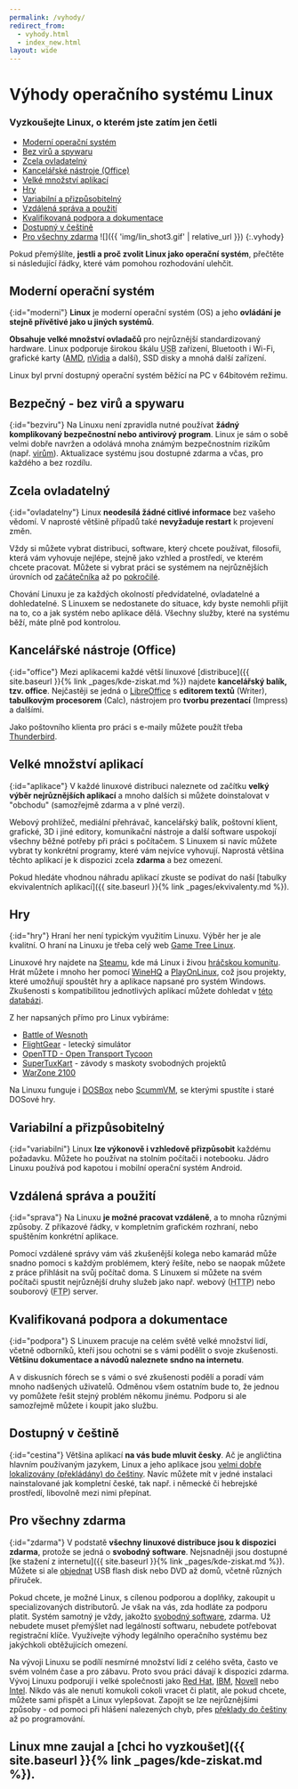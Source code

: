 ```yaml
---
permalink: /vyhody/
redirect_from:
  - vyhody.html
  - index_new.html
layout: wide
---
```

# Výhody operačního systému Linux

### Vyzkoušejte Linux, o kterém jste zatím jen četli

- [Moderní operační systém](#moderni)
- [Bez virů a spywaru](#bezviru)
- [Zcela ovladatelný](#ovladatelny)
- [Kancelářské nástroje (Office)](#office)
- [Velké množství aplikací](#aplikace)
- [Hry](#hry)
- [Variabilní a přizpůsobitelný](#variabilni)
- [Vzdálená správa a použití](#sprava)
- [Kvalifikovaná podpora a dokumentace](#podpora)
- [Dostupný v češtině](#cestina)
- [Pro všechny zdarma](#zdarma)
![]({{ 'img/lin_shot3.gif' | relative_url }})
{:.vyhody}

Pokud přemýšlíte, **jestli a proč zvolit Linux jako operační systém**, přečtěte si následující řádky, které vám pomohou rozhodování ulehčit.

## Moderní operační systém
{:id="moderni"}
**Linux** je moderní operační systém (OS) a jeho **ovládání je stejně přívětivé jako u jiných systémů**.

**Obsahuje velké množství ovladačů** pro nejrůznější standardizovaný hardware. Linux podporuje širokou škálu <abbr title="Universal Serial Bus">USB</abbr> zařízení, Bluetooth i Wi-Fi, grafické karty ([AMD](https://support.amd.com/en-us/download/linux), [nVidia](http://www.nvidia.com/object/unix.html) a další), SSD disky a mnohá další zařízení.

Linux byl první dostupný operační systém běžící na PC v 64bitovém režimu.

## Bezpečný - bez virů a spywaru
{:id="bezviru"}
Na Linuxu není zpravidla nutné používat **žádný komplikovaný bezpečnostní nebo antivirový program**. Linux je sám o sobě velmi dobře navržen a odolává mnoha známým bezpečnostním rizikům (např. [virům](https://www.viry.cz/)). Aktualizace systému jsou dostupné zdarma a včas, pro každého a bez rozdílu.

## Zcela ovladatelný
{:id="ovladatelny"}
Linux **neodesílá žádné citlivé informace** bez vašeho vědomí. V naprosté většině případů také **nevyžaduje restart** k projevení změn.

Vždy si můžete vybrat distribuci, software, který chcete používat, filosofii, která vám vyhovuje nejlépe, stejně jako vzhled a prostředí, ve kterém chcete pracovat. Můžete si vybrat práci se systémem na nejrůznějších úrovních od [začátečníka](http://bbs.cvut.cz/~covex/linux/newbie.html) až po [pokročilé](http://bbs.cvut.cz/~covex/linux/kouzlo_cmdline.html).

Chování Linuxu je za každých okolností předvídatelné, ovladatelné a dohledatelné. S Linuxem se nedostanete do situace, kdy byste nemohli přijít na to, co a jak systém nebo aplikace dělá. Všechny služby, které na systému běží, máte plně pod kontrolou.

## Kancelářské nástroje (Office)
{:id="office"}
Mezi aplikacemi každé větší linuxové [distribuce]({{ site.baseurl }}{% link _pages/kde-ziskat.md %}) najdete **kancelářský balík, tzv. office**. Nejčastěji se jedná o [LibreOffice](https://www.libreoffice.cz/) s **editorem textů** (Writer), **tabulkovým procesorem** (Calc), nástrojem pro **tvorbu prezentací** (Impress) a dalšími.

Jako poštovního klienta pro práci s e-maily můžete použít třeba [Thunderbird](https://www.mozilla.cz/produkty/thunderbird/).

## Velké množství aplikací
{:id="aplikace"}
V každé linuxové distribuci naleznete od začítku **velký výběr nejrůznějších aplikací** a mnoho dalších si můžete doinstalovat v "obchodu" (samozřejmě zdarma a v plné verzi).

Webový prohlížeč, mediální přehrávač, kancelářský balík, poštovní klient, grafické, 3D i jiné editory, komunikační nástroje a další software uspokojí všechny běžné potřeby při práci s počítačem. S Linuxem si navíc můžete vybrat ty konkrétní programy, které vám nejvíce vyhovují. Naprostá většina těchto aplikací je k dispozici zcela **zdarma** a bez omezení.

Pokud hledáte vhodnou náhradu aplikací zkuste se podívat do naší [tabulky ekvivalentních aplikací]({{ site.baseurl }}{% link _pages/ekvivalenty.md %}).

## Hry
{:id="hry"}
Hraní her není typickým využitím Linuxu. Výběr her je ale kvalitní. O hraní na Linuxu je třeba celý web [Game Tree Linux](http://gametreelinux.com/).

Linuxové hry najdete na [Steamu](https://store.steampowered.com/linux), kde má Linux i živou [hráčskou komunitu](https://steamcommunity.com/linux). Hrát můžete i mnoho her pomocí [WineHQ](https://www.winehq.org/) a [PlayOnLinux](https://www.playonlinux.com/en/), což jsou projekty, které umožňují spouštět hry a aplikace napsané pro systém Windows. Zkušenosti s kompatibilitou jednotlivých aplikací můžete dohledat v [této databázi](https://appdb.winehq.org/).

Z her napsaných přímo pro Linux vybíráme:
- [Battle of Wesnoth](https://www.wesnoth.org/)
- [FlightGear](http://www.flightgear.org/) - letecký simulátor
- [OpenTTD - Open Transport Tycoon](https://www.openttd.com/)
- [SuperTuxKart](https://supertuxkart.net/) - závody s maskoty svobodných projektů
- [WarZone 2100](https://wz2100.net/)

Na Linuxu funguje i [DOSBox](https://www.dosbox.com/) nebo [ScummVM](https://www.scummvm.org/), se kterými spustíte i staré DOSové hry.

## Variabilní a přizpůsobitelný
{:id="variabilni"}
Linux **lze výkonově i vzhledově přizpůsobit** každému požadavku. Můžete ho používat na stolním počítači i notebooku. Jádro Linuxu používá pod kapotou i mobilní operační systém Android.

## Vzdálená správa a použití
{:id="sprava"}
Na Linuxu **je možné pracovat vzdáleně**, a to mnoha různými způsoby. Z příkazové řádky, v kompletním grafickém rozhraní, nebo spuštěním konkrétní aplikace.

Pomocí vzdálené správy vám váš zkušenější kolega nebo kamarád může snadno pomoci s každým problémem, který řešíte, nebo se naopak můžete z práce přihlásit na svůj počítač doma. S Linuxem si můžete na svém počítači spustit nejrůznější druhy služeb jako např. webový (<abbr title="Hyper Text Transfer Protocol">HTTP</abbr>) nebo souborový (<abbr title="File Transfer Protocol">FTP</abbr>) server.

## Kvalifikovaná podpora a dokumentace
{:id="podpora"}
S Linuxem pracuje na celém světě velké množství lidí, včetně odborníků, kteří jsou ochotni se s vámi podělit o svoje zkušenosti. **Většinu dokumentace a návodů naleznete sndno na internetu**.

A v diskusních fórech se s vámi o své zkušenosti podělí a poradí vám mnoho nadšených uživatelů. Odměnou všem ostatním bude to, že jednou vy pomůžete řešit stejný problém někomu jinému. Podporu si ale samozřejmě můžete i koupit jako službu.

## Dostupný v češtině
{:id="cestina"}
Většina aplikací **na vás bude mluvit česky**. Ač je angličtina hlavním používaným jazykem, Linux a jeho aplikace jsou [velmi dobře lokalizovány (překládány) do češtiny](http://www.l10n.cz/). Navíc můžete mít v jedné instalaci nainstalované jak kompletní české, tak např. i německé či hebrejské prostředí, libovolně mezi nimi přepínat.

## Pro všechny zdarma
{:id="zdarma"}
V podstatě **všechny linuxové distribuce jsou k dispozici zdarma**, protože se jedná o **svobodný software**. Nejsnadněji jsou dostupné [ke stažení z internetu]({{ site.baseurl }}{% link _pages/kde-ziskat.md %}). Můžete si ale [objednat](https://www.linuxmarket.cz/) USB flash disk nebo DVD až domů, včetně různých příruček.

Pokud chcete, je možné Linux, s cílenou podporou a doplňky, zakoupit u specializovaných distributorů. Je však na vás, zda hodláte za podporu platit. Systém samotný je vždy, jakožto [svobodný software](https://cs.wikipedia.org/wiki/Svobodn%C3%BD_software), zdarma. Už nebudete muset přemýšlet nad legálností softwaru, nebudete potřebovat registrační klíče. Využívejte výhody legálního operačního systému bez jakýchkoli obtěžujících omezení.

Na vývoji Linuxu se podílí nesmírné množství lidí z celého světa, často ve svém volném čase a pro zábavu. Proto svou práci dávají k dispozici zdarma. Vývoj Linuxu podporují i velké společnosti jako [Red Hat](https://www.redhat.cz/), [IBM](http://www.ibm.cz/), [Novell](http://www.novell.cz/) nebo [Intel](https://www.intel.com/). Nikdo vás ale nenutí komukoli cokoli vracet či platit, ale pokud chcete, můžete sami přispět a Linux vylepšovat. Zapojit se lze nejrůznějšími způsoby - od pomoci při hlášení nalezených chyb, přes [překlady do češtiny](http://www.l10n.cz/) až po programování.

## Linux mne zaujal a [chci ho vyzkoušet]({{ site.baseurl }}{% link _pages/kde-ziskat.md %}).

